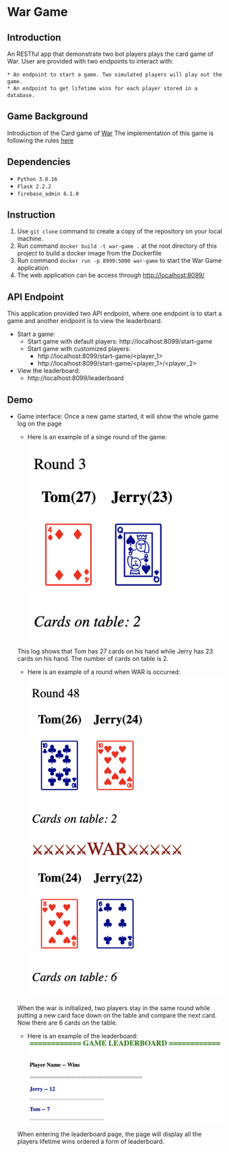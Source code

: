 # War Game

## Introduction
An RESTful app that demonstrate two bot players plays the card game of War. User are provided with two endpoints to interact with:

	* An endpoint to start a game. Two simulated players will play out the game.
	* An endpoint to get lifetime wins for each player stored in a database.

## Game Background
Introduction of the Card game of [War](https://en.wikipedia.org/wiki/War_(card_game))
The implementation of this game is following the rules [here](https://bicyclecards.com/how-to-play/war/)

## Dependencies
* `Python 3.8.16`
* `Flask 2.2.2`
* `firebase_admin 6.1.0`

## Instruction
1. Use `git clone` command to create a copy of the repository on your local machine. 
2. Run command `docker build -t war-game .` at the root directory of this project to build a docker image from the Dockerfile
3. Run command `docker run -p 8999:5000 war-game` to start the War Game application
4. The web application can be access through [http://localhost:8099/](http://localhost:8099/)

## API Endpoint
This application provided two API endpoint, where one endpoint is to start a game and another endpoint is to view the leaderboard.  
* Start a game:  
	* Start game with default players: http://localhost:8099/start-game
	* Start game with customized players:
		- http://localhost:8099/start-game/<player_1>
		- http://localhost:8099/start-game/<player_1>/<player_2>
* View the leaderboard:
	* http://localhost:8099/leaderboard
	
## Demo
* Game interface:
    Once a new game started, it will show the whole game log on the page
    * Here is an example of a singe round of the game:
    ![singe-round-game](./img/single_round.png)

    This log shows that Tom has 27 cards on his hand while Jerry has 23 cards on his hand.
    The number of cards on table is 2.  
    * Here is an example of a round when WAR is occurred:
    ![war-demo](./img/war.png)
    
    When the war is initialized, two players stay in the same round while putting a new card face down
    on the table and compare the next card. Now there are 6 cards on the table.
    * Here is an example of the leaderboard:
    ![leaderboard](./img/leaderboard.png)
    
    When entering the leaderboard page, the page will display all the players lifetime wins ordered a form of leaderboard.



